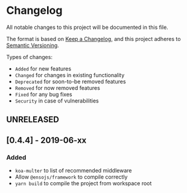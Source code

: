 # Changelog

All notable changes to this project will be documented in this file.

The format is based on [Keep a Changelog](https://keepachangelog.com/en/1.0.0/),
and this project adheres to [Semantic Versioning](https://semver.org/spec/v2.0.0.html).

Types of changes:

* `Added` for new features
* `Changed` for changes in existing functionality
* `Deprecated` for soon-to-be removed features
* `Removed` for now removed features
* `Fixed` for any bug fixes
* `Security` in case of vulnerabilities

## UNRELEASED

## [0.4.4] - 2019-06-xx

### Added

* `koa-multer` to list of recommended middleware
* Allow `@ensojs/framework` to compile correctly
* `yarn build` to compile the project from workspace root
